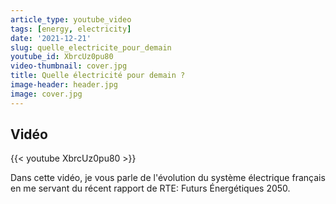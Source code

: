 ```yaml
---
article_type: youtube_video
tags: [energy, electricity]
date: '2021-12-21'
slug: quelle_electricite_pour_demain
youtube_id: XbrcUz0pu80
video-thumbnail: cover.jpg
title: Quelle électricité pour demain ?
image-header: header.jpg
image: cover.jpg
---
```


## Vidéo

{{< youtube XbrcUz0pu80 >}}

Dans cette vidéo, je vous parle de l'évolution du système électrique français en me servant du récent rapport de RTE: Futurs Énergétiques 2050.